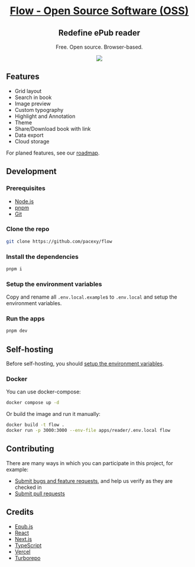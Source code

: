 <h1 align="center"><a href="https://flowoss.com">Flow - Open Source Software (OSS)</a></h1>

<h2 align="center">Redefine ePub reader</h2>

<p align="center">Free. Open source. Browser-based.</p>

<p align="center"><img src="apps/website/public/screenshots/en-US.png"/>
</p>

## Features

- Grid layout
- Search in book
- Image preview
- Custom typography
- Highlight and Annotation
- Theme
- Share/Download book with link
- Data export
- Cloud storage

For planed features, see our [roadmap](https://pacexy.notion.site/283696d0071c43bfb03652e8e5f47936?v=b43f4dd7a3cb4ce785d6c32b698a8ff5).

## Development

### Prerequisites

- [Node.js](https://nodejs.org)
- [pnpm](https://pnpm.io/installation)
- [Git](https://git-scm.com/downloads)

### Clone the repo

```bash
git clone https://github.com/pacexy/flow
```

### Install the dependencies

```bash
pnpm i
```

### Setup the environment variables

Copy and rename all `.env.local.example`s to `.env.local` and setup the environment variables.

### Run the apps

```bash
pnpm dev
```

## Self-hosting

Before self-hosting, you should [setup the environment variables](#setup-the-environment-variables).

### Docker

You can use docker-compose:

```sh
docker compose up -d
```

Or build the image and run it manually:

```sh
docker build -t flow .
docker run -p 3000:3000 --env-file apps/reader/.env.local flow
```

## Contributing

There are many ways in which you can participate in this project, for example:

- [Submit bugs and feature requests](https://github.com/pacexy/flow/issues/new), and help us verify as they are checked in
- [Submit pull requests](https://github.com/pacexy/flow/pulls)

## Credits

- [Epub.js](https://github.com/futurepress/epub.js/)
- [React](https://github.com/facebook/react)
- [Next.js](https://nextjs.org/)
- [TypeScript](https://www.typescriptlang.org)
- [Vercel](https://vercel.com)
- [Turborepo](https://turbo.build/repo)
